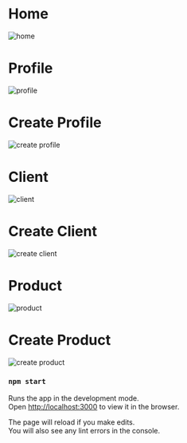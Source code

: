 # Home

![home](https://github.com/DarwinLF/React-Prisma-CRUD/assets/118573390/ed2133a2-bfe0-4e7f-be7b-4454ba3b4497)

# Profile

![profile](https://github.com/DarwinLF/React-Prisma-CRUD/assets/118573390/7918aa9d-c9fe-4970-8cbe-f32b1bad63a8)

# Create Profile

![create profile](https://github.com/DarwinLF/React-Prisma-CRUD/assets/118573390/e0242973-e0bd-4043-bab2-4a45235215cd)

# Client

![client](https://github.com/DarwinLF/React-Prisma-CRUD/assets/118573390/75cc43d1-be3a-4ee4-a581-8c6e4697f8f5)

# Create Client

![create client](https://github.com/DarwinLF/React-Prisma-CRUD/assets/118573390/c5926dcb-3a7b-46e1-80b9-4ae3adb858f1)

# Product

![product](https://github.com/DarwinLF/React-Prisma-CRUD/assets/118573390/90962e17-0ffb-47bd-b770-df9174fdf09d)

# Create Product

![create product](https://github.com/DarwinLF/React-Prisma-CRUD/assets/118573390/910a13d3-9b5d-4934-a4fc-cb2355b4ae5c)

### `npm start`

Runs the app in the development mode.\
Open [http://localhost:3000](http://localhost:3000) to view it in the browser.

The page will reload if you make edits.\
You will also see any lint errors in the console.
